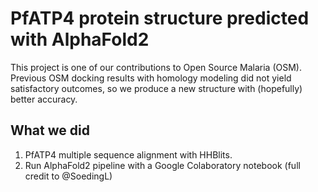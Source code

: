 # PfATP4 protein structure predicted with AlphaFold2

This project is one of our contributions to Open Source Malaria (OSM). Previous OSM docking results with homology modeling did not yield satisfactory outcomes, so we produce a new structure with (hopefully) better accuracy.

## What we did

1. PfATP4 multiple sequence alignment with HHBlits.
2. Run AlphaFold2 pipeline with a Google Colaboratory notebook (full credit to @SoedingL)

